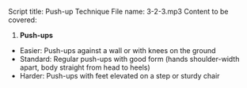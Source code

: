 Script title: Push-up Technique
File name: 3-2-3.mp3
Content to be covered:
1. **Push-ups**

- Easier: Push-ups against a wall or with knees on the ground
- Standard: Regular push-ups with good form (hands shoulder-width apart, body straight from head to heels)
- Harder: Push-ups with feet elevated on a step or sturdy chair
